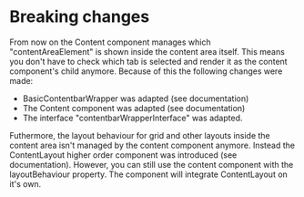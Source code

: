 # Breaking changes
From now on the Content component manages which "contentAreaElement" is shown inside the content area itself. This means you don't have to check which tab is selected and render it as the content component's child anymore. Because of this the following changes were made:
- BasicContentbarWrapper was adapted (see documentation)
- The Content component was adapted (see documentation)
- The interface "contentbarWrapperInterface" was adapted.

Futhermore, the layout behaviour for grid and other layouts inside the content area isn't managed by the content component anymore. Instead the ContentLayout higher order component was introduced (see documentation). However, you can still use the content component with the layoutBehaviour property. The component will integrate ContentLayout on it's own.